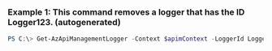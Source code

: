 ### Example 1: This command removes a logger that has the ID Logger123. (autogenerated)
```powershell
PS C:\> Get-AzApiManagementLogger -Context $apimContext -LoggerId Logger123
```

